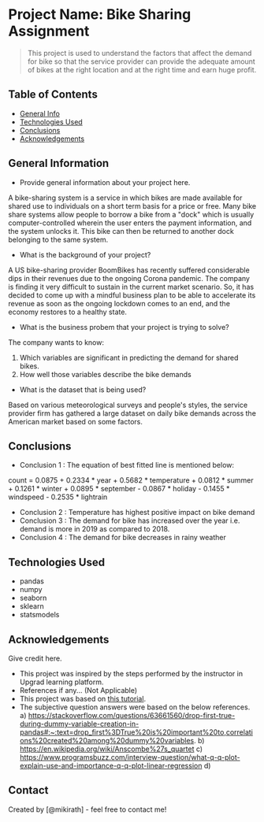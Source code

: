 # Project Name: Bike Sharing Assignment
>  This project is used to understand the factors that affect the demand for bike so that the service provider can provide the adequate amount of bikes at the right location and at the right time and earn huge profit.



## Table of Contents
* [General Info](#general-information)
* [Technologies Used](#technologies-used)
* [Conclusions](#conclusions)
* [Acknowledgements](#acknowledgements)

<!-- You can include any other section that is pertinent to your problem -->

## General Information
- Provide general information about your project here.

A bike-sharing system is a service in which bikes are made available for shared use to individuals on a short term basis for a price or free. Many bike share systems allow people to borrow a bike from a "dock" which is usually computer-controlled wherein the user enters the payment information, and the system unlocks it. This bike can then be returned to another dock belonging to the same system.

- What is the background of your project?

A US bike-sharing provider BoomBikes has recently suffered considerable dips in their revenues due to the ongoing Corona pandemic. The company is finding it very difficult to sustain in the current market scenario. So, it has decided to come up with a mindful business plan to be able to accelerate its revenue as soon as the ongoing lockdown comes to an end, and the economy restores to a healthy state.

- What is the business probem that your project is trying to solve?

The company wants to know:

1. Which variables are significant in predicting the demand for shared bikes.
2. How well those variables describe the bike demands

- What is the dataset that is being used?

Based on various meteorological surveys and people's styles, the service provider firm has gathered a large dataset on daily bike demands across the American market based on some factors. 

<!-- You don't have to answer all the questions - just the ones relevant to your project. -->

## Conclusions
- Conclusion 1 : The equation of best fitted line is mentioned below:

count = 0.0875 + 0.2334 * year + 0.5682 * temperature + 0.0812 * summer + 0.1261 * winter + 0.0895   * september - 0.0867 * holiday - 0.1455 * windspeed - 0.2535 * lightrain 

- Conclusion 2 : Temperature has highest positive impact on bike demand
- Conclusion 3 : The demand for bike has increased over the year i.e. demand is more in 2019 as      compared to 2018.
- Conclusion 4 : The demand for bike decreases in rainy weather

<!-- You don't have to answer all the questions - just the ones relevant to your project. -->


## Technologies Used
- pandas
- numpy
- seaborn
- sklearn
- statsmodels

<!-- As the libraries versions keep on changing, it is recommended to mention the version of library used in this project -->

## Acknowledgements
Give credit here.
- This project was inspired by the steps performed by the instructor in Upgrad learning platform.
- References if any... (Not Applicable)
- This project was based on [this tutorial](https://www.example.com). 
- The subjective question answers were based on the below references.
    a) https://stackoverflow.com/questions/63661560/drop-first-true-during-dummy-variable-creation-in-pandas#:~:text=drop_first%3DTrue%20is%20important%20to,correlations%20created%20among%20dummy%20variables.
    b) https://en.wikipedia.org/wiki/Anscombe%27s_quartet
    c) https://www.programsbuzz.com/interview-question/what-q-q-plot-explain-use-and-importance-q-q-plot-linear-regression
    d) 


## Contact
Created by [@mikirath] - feel free to contact me!


<!-- Optional -->
<!-- ## License -->
<!-- This project is open source and available under the [... License](). -->

<!-- You don't have to include all sections - just the one's relevant to your project -->